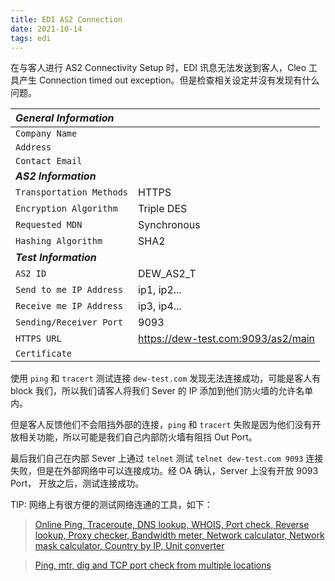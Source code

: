 ```yaml
---
title: EDI AS2 Connection
date: 2021-10-14
tags: edi
---
```


在与客人进行 AS2 Connectivity Setup 时，EDI 讯息无法发送到客人，Cleo 工具产生 Connection timed out exception。但是检查相关设定并沒有发现有什么问题。

| *General Information*    |                                    |
| :----------------------- | ---------------------------------- |
| `Company Name`           |                                    |
| `Address`                |                                    |
| `Contact Email`          |                                    |
| ***AS2 Information***    |                                    |
| `Transportation Methods` | HTTPS                              |
| `Encryption Algorithm`   | Triple DES                         |
| `Requested MDN`          | Synchronous                        |
| `Hashing Algorithm`      | SHA2                               |
| ***Test Information***   |                                    |
| `AS2 ID`                 | DEW_AS2_T                          |
| `Send to me IP Address`  | ip1, ip2...                        |
| `Receive me IP Address`  | ip3, ip4...                        |
| `Sending/Receiver Port`  | 9093                               |
| `HTTPS URL`              | https://dew-test.com:9093/as2/main |
| `Certificate`            |                                    |

使用 `ping` 和 `tracert` 测试连接 `dew-test.com` 发现无法连接成功，可能是客人有 block 我们，所以我们请客人将我们 Sever 的 IP 添加到他们防火墙的允许名单内。

但是客人反馈他们不会阻挡外部的连接，`ping` 和 `tracert` 失败是因为他们没有开放相关功能，所以可能是我们自己内部防火墙有阻挡 Out Port。

最后我们自己在内部 Sever 上通过 `telnet` 测试 `telnet dew-test.com 9093` 连接失败，但是在外部网络中可以连接成功。经 OA 确认，Server 上没有开放 9093 Port， 开放之后，测试连接成功。

TIP: 网络上有很方便的测试网络连通的工具，如下：

> [Online Ping, Traceroute, DNS lookup, WHOIS, Port check, Reverse lookup, Proxy checker, Bandwidth meter, Network calculator, Network mask calculator, Country by IP, Unit converter](https://ping.eu/)

> [Ping, mtr, dig and TCP port check from multiple locations](http://ping.pe/)
